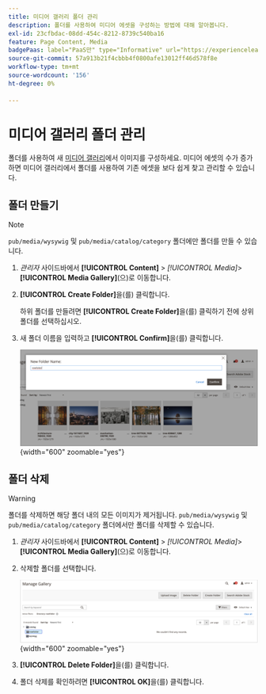 ```yaml
---
title: 미디어 갤러리 폴더 관리
description: 폴더를 사용하여 미디어 에셋을 구성하는 방법에 대해 알아봅니다.
exl-id: 23cfbdac-08dd-454c-8212-8739c540ba16
feature: Page Content, Media
badgePaas: label="PaaS만" type="Informative" url="https://experienceleague.adobe.com/ko/docs/commerce/user-guides/product-solutions" tooltip="Adobe Commerce 온 클라우드 프로젝트(Adobe 관리 PaaS 인프라) 및 온프레미스 프로젝트에만 적용됩니다."
source-git-commit: 57a913b21f4cbbb4f0800afe13012ff46d578f8e
workflow-type: tm+mt
source-wordcount: '156'
ht-degree: 0%

---
```


# 미디어 갤러리 폴더 관리

폴더를 사용하여 새 [미디어 갤러리](media-gallery.md)에서 이미지를 구성하세요. 미디어 에셋의 수가 증가하면 미디어 갤러리에서 폴더를 사용하여 기존 에셋을 보다 쉽게 찾고 관리할 수 있습니다.

## 폴더 만들기

>[!NOTE]
>
>`pub/media/wysywig` 및 `pub/media/catalog/category` 폴더에만 폴더를 만들 수 있습니다.

1. _관리자_ 사이드바에서 **[!UICONTROL Content]** > _[!UICONTROL Media]_>**[!UICONTROL Media Gallery]**(으)로 이동합니다.

1. **[!UICONTROL Create Folder]**&#x200B;을(를) 클릭합니다.

   하위 폴더를 만들려면 **[!UICONTROL Create Folder]**&#x200B;을(를) 클릭하기 전에 상위 폴더를 선택하십시오.

1. 새 폴더 이름을 입력하고 **[!UICONTROL Confirm]**&#x200B;을(를) 클릭합니다.

   ![새 폴더 이름](./assets/media-gallery-folder-name.png){width="600" zoomable="yes"}

## 폴더 삭제

>[!WARNING]
>
>폴더를 삭제하면 해당 폴더 내의 모든 이미지가 제거됩니다. `pub/media/wysywig` 및 `pub/media/catalog/category` 폴더에서만 폴더를 삭제할 수 있습니다.

1. _관리자_ 사이드바에서 **[!UICONTROL Content]** > _[!UICONTROL Media]_>**[!UICONTROL Media Gallery]**(으)로 이동합니다.

1. 삭제할 폴더를 선택합니다.

   ![폴더 선택](./assets/media-gallery-selected-folder.png){width="600" zoomable="yes"}

1. **[!UICONTROL Delete Folder]**&#x200B;을(를) 클릭합니다.

1. 폴더 삭제를 확인하려면 **[!UICONTROL OK]**&#x200B;을(를) 클릭합니다.

